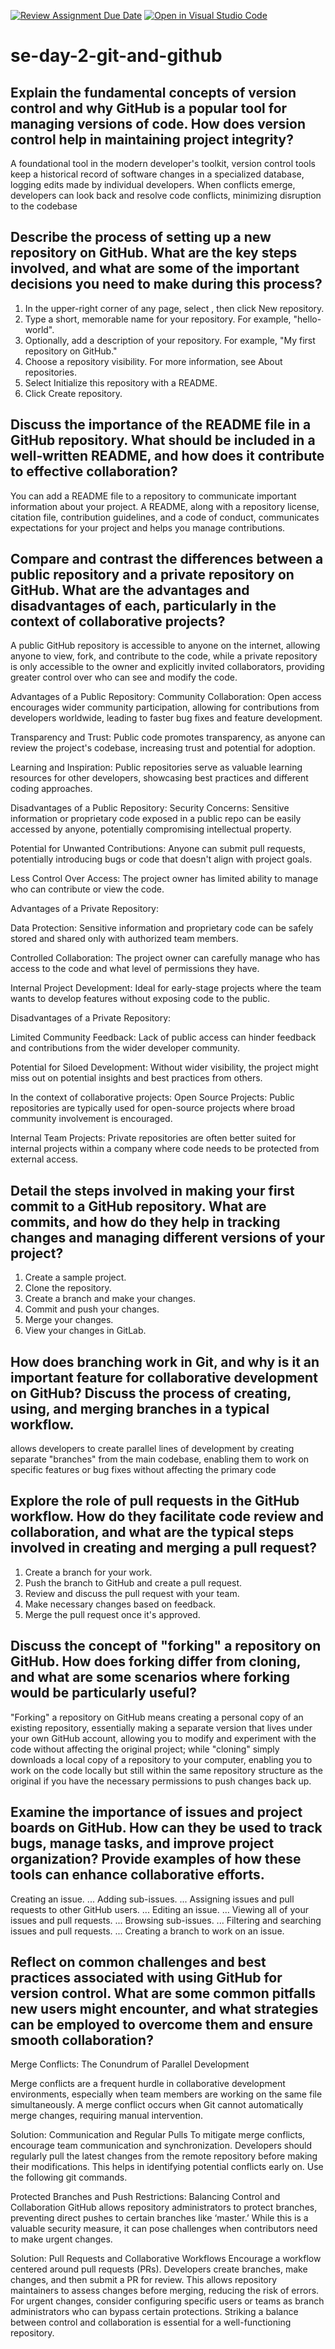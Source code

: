 [![Review Assignment Due Date](https://classroom.github.com/assets/deadline-readme-button-22041afd0340ce965d47ae6ef1cefeee28c7c493a6346c4f15d667ab976d596c.svg)](https://classroom.github.com/a/8wgCKhpZ)
[![Open in Visual Studio Code](https://classroom.github.com/assets/open-in-vscode-2e0aaae1b6195c2367325f4f02e2d04e9abb55f0b24a779b69b11b9e10269abc.svg)](https://classroom.github.com/online_ide?assignment_repo_id=18482352&assignment_repo_type=AssignmentRepo)
# se-day-2-git-and-github
## Explain the fundamental concepts of version control and why GitHub is a popular tool for managing versions of code. How does version control help in maintaining project integrity?
A foundational tool in the modern developer's toolkit, version control tools keep a historical record of software changes in a specialized database, logging edits made by individual developers. When conflicts emerge, developers can look back and resolve code conflicts, minimizing disruption to the codebase

## Describe the process of setting up a new repository on GitHub. What are the key steps involved, and what are some of the important decisions you need to make during this process?
1. In the upper-right corner of any page, select , then click New repository.
2. Type a short, memorable name for your repository. For example, "hello-world".
3. Optionally, add a description of your repository. For example, "My first repository on GitHub."
4. Choose a repository visibility. For more information, see About repositories.
5. Select Initialize this repository with a README.
6. Click Create repository.

## Discuss the importance of the README file in a GitHub repository. What should be included in a well-written README, and how does it contribute to effective collaboration?
You can add a README file to a repository to communicate important information about your project. A README, along with a repository license, citation file, contribution guidelines, and a code of conduct, communicates expectations for your project and helps you manage contributions.

## Compare and contrast the differences between a public repository and a private repository on GitHub. What are the advantages and disadvantages of each, particularly in the context of collaborative projects?

A public GitHub repository is accessible to anyone on the internet, allowing anyone to view, fork, and contribute to the code, while a private repository is only accessible to the owner and explicitly invited collaborators, providing greater control over who can see and modify the code. 

Advantages of a Public Repository:
Community Collaboration:
Open access encourages wider community participation, allowing for contributions from developers worldwide, leading to faster bug fixes and feature development. 

Transparency and Trust:
Public code promotes transparency, as anyone can review the project's codebase, increasing trust and potential for adoption. 

Learning and Inspiration:
Public repositories serve as valuable learning resources for other developers, showcasing best practices and different coding approaches. 

Disadvantages of a Public Repository:
Security Concerns:
Sensitive information or proprietary code exposed in a public repo can be easily accessed by anyone, potentially compromising intellectual property. 

Potential for Unwanted Contributions:
Anyone can submit pull requests, potentially introducing bugs or code that doesn't align with project goals. 

Less Control Over Access:
The project owner has limited ability to manage who can contribute or view the code. 

Advantages of a Private Repository:

Data Protection:
Sensitive information and proprietary code can be safely stored and shared only with authorized team members.

Controlled Collaboration:
The project owner can carefully manage who has access to the code and what level of permissions they have.

Internal Project Development:
Ideal for early-stage projects where the team wants to develop features without exposing code to the public.

Disadvantages of a Private Repository:

Limited Community Feedback:
Lack of public access can hinder feedback and contributions from the wider developer community.

Potential for Siloed Development:
Without wider visibility, the project might miss out on potential insights and best practices from others. 

In the context of collaborative projects:
Open Source Projects:
Public repositories are typically used for open-source projects where broad community involvement is encouraged. 

Internal Team Projects:
Private repositories are often better suited for internal projects within a company where code needs to be protected from external access. 


## Detail the steps involved in making your first commit to a GitHub repository. What are commits, and how do they help in tracking changes and managing different versions of your project?
1. Create a sample project.
2. Clone the repository.
3. Create a branch and make your changes.
4. Commit and push your changes.
5. Merge your changes.
6. View your changes in GitLab.

## How does branching work in Git, and why is it an important feature for collaborative development on GitHub? Discuss the process of creating, using, and merging branches in a typical workflow.
allows developers to create parallel lines of development by creating separate "branches" from the main codebase, enabling them to work on specific features or bug fixes without affecting the primary code

## Explore the role of pull requests in the GitHub workflow. How do they facilitate code review and collaboration, and what are the typical steps involved in creating and merging a pull request?
1. Create a branch for your work.
2. Push the branch to GitHub and create a pull request.
3. Review and discuss the pull request with your team.
4. Make necessary changes based on feedback.
5. Merge the pull request once it's approved.

## Discuss the concept of "forking" a repository on GitHub. How does forking differ from cloning, and what are some scenarios where forking would be particularly useful?
"Forking" a repository on GitHub means creating a personal copy of an existing repository, essentially making a separate version that lives under your own GitHub account, allowing you to modify and experiment with the code without affecting the original project; while "cloning" simply downloads a local copy of a repository to your computer, enabling you to work on the code locally but still within the same repository structure as the original if you have the necessary permissions to push changes back up. 

## Examine the importance of issues and project boards on GitHub. How can they be used to track bugs, manage tasks, and improve project organization? Provide examples of how these tools can enhance collaborative efforts.
Creating an issue. ...
Adding sub-issues. ...
Assigning issues and pull requests to other GitHub users. ...
Editing an issue. ...
Viewing all of your issues and pull requests. ...
Browsing sub-issues. ...
Filtering and searching issues and pull requests. ...
Creating a branch to work on an issue.

## Reflect on common challenges and best practices associated with using GitHub for version control. What are some common pitfalls new users might encounter, and what strategies can be employed to overcome them and ensure smooth collaboration?

Merge Conflicts: The Conundrum of Parallel Development

Merge conflicts are a frequent hurdle in collaborative development environments, especially when team members are working on the same file simultaneously. A merge conflict occurs when Git cannot automatically merge changes, requiring manual intervention.

Solution: Communication and Regular Pulls
To mitigate merge conflicts, encourage team communication and synchronization. Developers should regularly pull the latest changes from the remote repository before making their modifications. This helps in identifying potential conflicts early on. Use the following git commands.

Protected Branches and Push Restrictions: Balancing Control and Collaboration
GitHub allows repository administrators to protect branches, preventing direct pushes to certain branches like ‘master.’ While this is a valuable security measure, it can pose challenges when contributors need to make urgent changes.

Solution: Pull Requests and Collaborative Workflows
Encourage a workflow centered around pull requests (PRs). Developers create branches, make changes, and then submit a PR for review. This allows repository maintainers to assess changes before merging, reducing the risk of errors. For urgent changes, consider configuring specific users or teams as branch administrators who can bypass certain protections. Striking a balance between control and collaboration is essential for a well-functioning repository.

